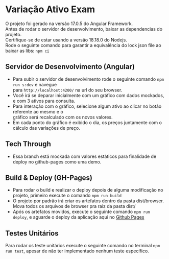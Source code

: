 # Variação Ativo Exam

O projeto foi gerado na versão 17.0.5 do Angular Framework.<br/>
Antes de rodar o servidor de desenvolvimento, baixar as dependencias do projeto.<br/>
Certifique-se de estar usando a versão 18.18.0 do Nodejs.<br/>
Rode o seguinte comando para garantir a equivalência do lock json file ao baixar as libs: `npm ci`

## Servidor de Desenvolvimento (Angular)

+ Para subir o servidor de desenvolvimento rode o seguinte comando `npm run s:dev` e navegue <br> para `http://localhost:4200/` na url do seu browser.<br>
+ Você irá se deparar inicialmente com um gráfico com dados mockados, e com 3 ativos para consulta. <br>
+ Para interação com o gráfico, selecione algum ativo ao clicar no botão referente ao mesmo e o <br >gráfico será recalculado com os novos valores.<br>
+ Em cada ponto do gráfico é exibido o dia, os preços juntamente com o cálculo das variações de preço.

## Tech Through 

+ Essa branch está mockada com valores estáticos para finalidade de deploy no github-pages como uma demo.

## Build & Deploy (GH-Pages)

+ Para rodar o build e realizar o deploy depois de alguma modificação no projeto, primeiro execute o comando `npm run build` <br>
+ O projeto por padrão irá criar os artefatos dentro da pasta dist/browser. Mova todos os arquivos de browser pra raiz da pasta dist/ <br>
+ Após os artefatos movidos, execute o seguinte comando `npm run deploy`, e aguarde o deploy da aplicação aqui no <a href="https://perolanegra.github.io/asset-variation-exam/">Github Pages</a>

## Testes Unitários

Para rodar os teste unitários execute o seguinte comando no terminal `npm run test`, apesar de não ter implementado nenhum teste específico.
